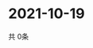 # 2021-10-19
  共 0条

  <!-- BEGIN -->
  <!-- 最后更新时间Tue Oct 19 2021 23:03:00 GMT+0000 (Coordinated Universal Time) -->
  
  <!-- END -->
  
  